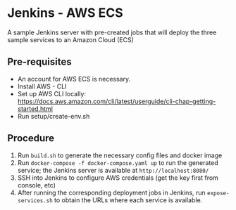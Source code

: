 # Jenkins - AWS ECS 
A sample Jenkins server with pre-created jobs that will deploy the three sample services to an Amazon Cloud (ECS)

## Pre-requisites
- An account for AWS ECS is necessary.
- Install AWS - CLI
- Set up AWS CLI locally: https://docs.aws.amazon.com/cli/latest/userguide/cli-chap-getting-started.html
- Run setup/create-env.sh

## Procedure
1. Run `build.sh` to generate the necessary config files and docker image
1. Run `docker-compose -f docker-compose.yaml up` to run the generated service; the Jenkins server is available at `http://localhost:8080/`
1. SSH into Jenkins to configure AWS credentials (get the key first from console, etc)
1. After running the corresponding deployment jobs in Jenkins, run `expose-services.sh` to obtain the URLs where each service is available. 
